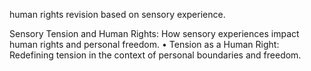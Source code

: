 human rights revision based on sensory experience.

Sensory Tension and Human Rights: How sensory experiences impact human rights and personal freedom. • Tension as a Human Right: Redefining tension in the context of personal boundaries and freedom.